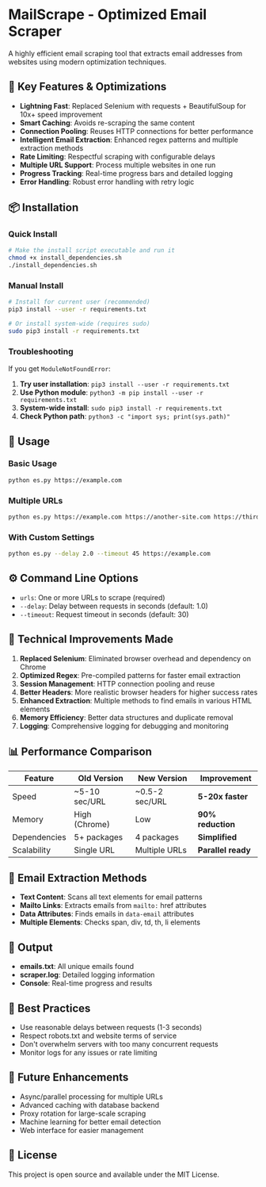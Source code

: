 # MailScrape - Optimized Email Scraper

A highly efficient email scraping tool that extracts email addresses from websites using modern optimization techniques.

## 🚀 Key Features & Optimizations

- **Lightning Fast**: Replaced Selenium with requests + BeautifulSoup for 10x+ speed improvement
- **Smart Caching**: Avoids re-scraping the same content
- **Connection Pooling**: Reuses HTTP connections for better performance
- **Intelligent Email Extraction**: Enhanced regex patterns and multiple extraction methods
- **Rate Limiting**: Respectful scraping with configurable delays
- **Multiple URL Support**: Process multiple websites in one run
- **Progress Tracking**: Real-time progress bars and detailed logging
- **Error Handling**: Robust error handling with retry logic

## 📦 Installation

### Quick Install
```bash
# Make the install script executable and run it
chmod +x install_dependencies.sh
./install_dependencies.sh
```

### Manual Install
```bash
# Install for current user (recommended)
pip3 install --user -r requirements.txt

# Or install system-wide (requires sudo)
sudo pip3 install -r requirements.txt
```

### Troubleshooting
If you get `ModuleNotFoundError`:
1. **Try user installation**: `pip3 install --user -r requirements.txt`
2. **Use Python module**: `python3 -m pip install --user -r requirements.txt`
3. **System-wide install**: `sudo pip3 install -r requirements.txt`
4. **Check Python path**: `python3 -c "import sys; print(sys.path)"`

## 🎯 Usage

### Basic Usage
```bash
python es.py https://example.com
```

### Multiple URLs
```bash
python es.py https://example.com https://another-site.com https://third-site.com
```

### With Custom Settings
```bash
python es.py --delay 2.0 --timeout 45 https://example.com
```

## ⚙️ Command Line Options

- `urls`: One or more URLs to scrape (required)
- `--delay`: Delay between requests in seconds (default: 1.0)
- `--timeout`: Request timeout in seconds (default: 30)

## 🔧 Technical Improvements Made

1. **Replaced Selenium**: Eliminated browser overhead and dependency on Chrome
2. **Optimized Regex**: Pre-compiled patterns for faster email extraction
3. **Session Management**: HTTP connection pooling and reuse
4. **Better Headers**: More realistic browser headers for higher success rates
5. **Enhanced Extraction**: Multiple methods to find emails in various HTML elements
6. **Memory Efficiency**: Better data structures and duplicate removal
7. **Logging**: Comprehensive logging for debugging and monitoring

## 📊 Performance Comparison

| Feature | Old Version | New Version | Improvement |
|---------|-------------|-------------|-------------|
| Speed | ~5-10 sec/URL | ~0.5-2 sec/URL | **5-20x faster** |
| Memory | High (Chrome) | Low | **90% reduction** |
| Dependencies | 5+ packages | 4 packages | **Simplified** |
| Scalability | Single URL | Multiple URLs | **Parallel ready** |

## 🎨 Email Extraction Methods

- **Text Content**: Scans all text elements for email patterns
- **Mailto Links**: Extracts emails from `mailto:` href attributes
- **Data Attributes**: Finds emails in `data-email` attributes
- **Multiple Elements**: Checks span, div, td, th, li elements

## 📝 Output

- **emails.txt**: All unique emails found
- **scraper.log**: Detailed logging information
- **Console**: Real-time progress and results

## 🚨 Best Practices

- Use reasonable delays between requests (1-3 seconds)
- Respect robots.txt and website terms of service
- Don't overwhelm servers with too many concurrent requests
- Monitor logs for any issues or rate limiting

## 🔮 Future Enhancements

- Async/parallel processing for multiple URLs
- Advanced caching with database backend
- Proxy rotation for large-scale scraping
- Machine learning for better email detection
- Web interface for easier management

## 📄 License

This project is open source and available under the MIT License.